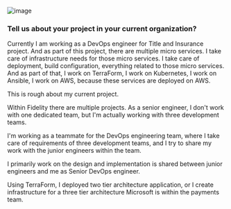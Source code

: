 ![image](https://github.com/user-attachments/assets/85a1584e-3047-40bd-91d2-3d97abd55e0b)

### Tell us about your project in your current organization?

Currently I am working as a DevOps engineer for Title and Insurance project. And as part of this project, there are multiple micro services. 
I take care of infrastructure needs for those micro services. I take care of deployment, build configuration, everything related to those micro services. 
And as part of that, I work on TerraForm, I work on Kubernetes, I work on Ansible, I work on AWS, because these services are deployed on AWS. 

This is rough about my current project. 

Within Fidelity there are multiple projects. As a senior engineer, I don't work with one dedicated team, but I'm actually working with three development teams. 

I'm working as a teammate for the DevOps engineering team, where I take care of requirements of three development teams, 
and I try to share my work with the junior engineers within the team. 

I primarily work on the design and implementation is shared between junior engineers and me as Senior DevOps engineer. 

 Using TerraForm, I deployed two tier architecture application, or I create infrastructure for a three tier architecture Microsoft is within the payments team.
